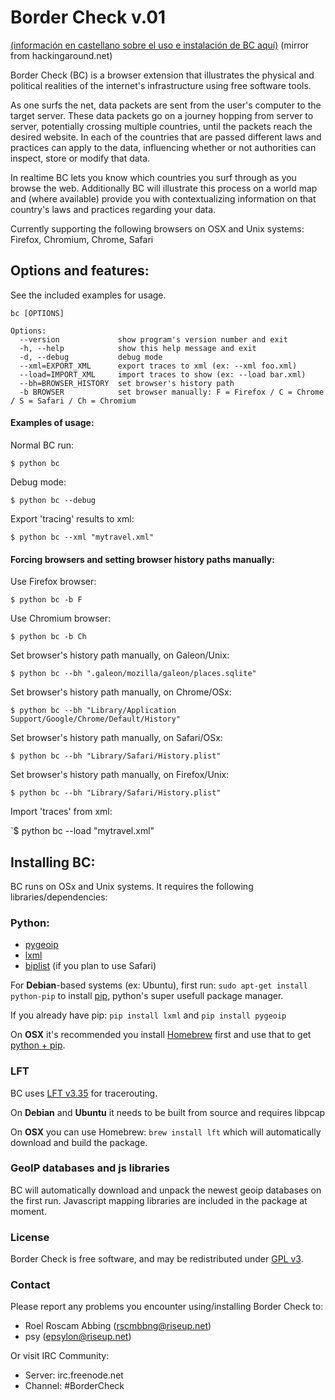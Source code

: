Border Check v.01
=====================
[(información en castellano sobre el uso e instalación de BC aquí)](http://pzwart3.wdka.hro.nl/~rroscam/Border-check-Conociendo-al-gran-hermano-cruzando-leyes-y-trazas.pdf) (mirror from hackingaround.net)


Border Check (BC) is a browser extension that illustrates the physical and political realities of the internet's infrastructure using free software tools.

As one surfs the net, data packets are sent from the user's computer to the target server. These data packets go on a journey hopping from server to server, potentially crossing multiple countries, until the packets reach the desired website. In each of the countries that are passed different laws and practices can apply to the data, influencing whether or not authorities can inspect, store or modify that data.

In realtime BC lets you know which countries you surf through as you browse the web. Additionally BC will illustrate this process on a world map and (where available) provide you with contextualizing information on that country's laws and practices regarding your data.

Currently supporting the following browsers on OSX and Unix systems:
Firefox, Chromium, Chrome, Safari

## Options and features:

See the included examples for usage.
```
bc [OPTIONS] 

Options:
  --version             show program's version number and exit
  -h, --help            show this help message and exit
  -d, --debug           debug mode
  --xml=EXPORT_XML      export traces to xml (ex: --xml foo.xml)
  --load=IMPORT_XML     import traces to show (ex: --load bar.xml)
  --bh=BROWSER_HISTORY  set browser's history path
  -b BROWSER            set browser manually: F = Firefox / C = Chrome / S = Safari / Ch = Chromium 
```

#### Examples of usage:

Normal BC run:

`$ python bc`

Debug mode:

`$ python bc --debug`


Export 'tracing' results to xml:

`$ python bc --xml "mytravel.xml"`

#### Forcing browsers and setting browser history paths manually:

Use Firefox browser: 

`$ python bc -b F`

Use Chromium browser: 

`$ python bc -b Ch` 

Set browser's history path manually, on Galeon/Unix:

`$ python bc --bh ".galeon/mozilla/galeon/places.sqlite"`


Set browser's history path manually, on Chrome/OSx:

`$ python bc --bh "Library/Application Support/Google/Chrome/Default/History"`

Set browser's history path manually, on Safari/OSx:

`$ python bc --bh "Library/Safari/History.plist"` 

Set browser's history path manually, on Firefox/Unix:

`$ python bc --bh "Library/Safari/History.plist"` 

Import 'traces' from xml:

`$ python bc --load "mytravel.xml"

## Installing BC:

BC runs on OSx and Unix systems. It requires the following libraries/dependencies:
###     Python:
* [pygeoip](https://pypi.python.org/pypi/pygeoip/0.2.7) 
* [lxml](https://pypi.python.org/pypi/lxml/3.2.3)
* [biplist](https://pypi.python.org/pypi/biplist/0.5) (if you plan to use Safari)

For **Debian**-based systems (ex: Ubuntu), first run:
`sudo apt-get install python-pip` to install [pip](https://pypi.python.org/pypi/pip/), python's super usefull package manager.

If you already have pip: `pip install lxml` and `pip install pygeoip`

On **OSX** it's recommended you install [Homebrew](http://brew.sh/) first and use that to get [python + pip](https://github.com/mxcl/homebrew/wiki/Homebrew-and-Python).

### LFT
BC uses [LFT v3.35](http://pwhois.org/lft/) for tracerouting.

On **Debian** and **Ubuntu** it needs to be built from source and requires libpcap

On **OSX** you can use Homebrew: `brew install lft` which will automatically download and build the package.


### GeoIP databases and js libraries
BC will automatically download and unpack the newest geoip databases on the first run. Javascript mapping libraries are included in the package at moment.

### License

Border Check is free software, and may be redistributed under [GPL v3](https://github.com/rscmbbng/Border-Check/blob/master/doc/COPYING).

### Contact

Please report any problems you encounter using/installing Border Check to:

 - Roel Roscam Abbing (rscmbbng@riseup.net)
 - psy (epsylon@riseup.net)

Or visit IRC Community:

 - Server: irc.freenode.net 
 - Channel: #BorderCheck

